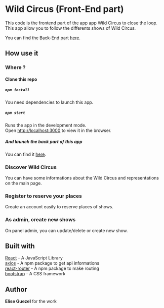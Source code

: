 # Wild Circus (Front-End part)

This code is the frontend part of the app app Wild Circus to close the loop. This app allow you to follow the differents shows of Wild Circus.

You can find the Back-End part [here](https://github.com/Elisecroft/WildCircus-Server).

## How use it

### Where ?

#### Clone this repo

##### `npm install`

You need dependencies to launch this app.

##### `npm start`

Runs the app in the development mode.  
Open [http://localhost:3000](http://localhost:3000) to view it in the browser.

##### And launch the back part of this app

You can find it [here](https://github.com/Elisecroft/WildCircus-Server).

### Discover Wild Circus

You can have some informations about the Wild Circus and representations on the main page.

### Register to reserve your places

Create an account easily to reserve places of shows.

### As admin, create new shows

On panel admin, you can update/delete or create new show.

## Built with

[React](https://reactjs.org/) - A JavaScript Library  
[axios](https://www.npmjs.com/package/axios) - A npm package to get api informations  
[react-router](https://www.npmjs.com/package/react-router) - A npm package to make routing  
[bootstrap](https://www.npmjs.com/package/bootstrap) - A CSS framework       

## Author

**Elise Guezel** for the work  
